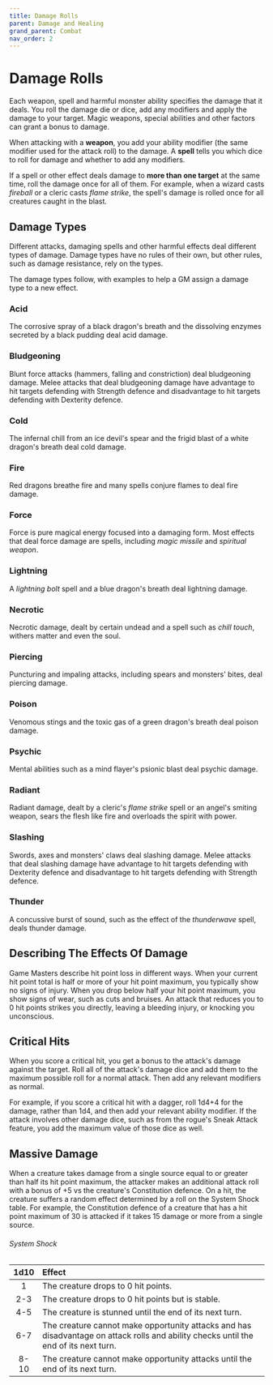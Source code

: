 ```yaml
---
title: Damage Rolls
parent: Damage and Healing
grand_parent: Combat
nav_order: 2
---
```


# Damage Rolls
Each weapon, spell and harmful monster ability specifies the damage that it deals. You roll the damage die or dice, add any modifiers and apply the damage to your target. Magic weapons, special abilities and other factors can grant a bonus to damage.

When attacking with a **weapon**, you add your ability modifier (the same modifier used for the attack roll) to the damage. A **spell** tells you which dice to roll for damage and whether to add any modifiers.

If a spell or other effect deals damage to **more than one target** at the same time, roll the damage once for all of them. For example, when a wizard casts *fireball* or a cleric casts *flame strike*, the spell's damage is rolled once for all creatures caught in the blast.

## Damage Types
Different attacks, damaging spells and other harmful effects deal different types of damage. Damage types have no rules of their own, but other rules, such as damage resistance, rely on the types.

The damage types follow, with examples to help a GM assign a damage type to a new effect.

### Acid
The corrosive spray of a black dragon's breath and the dissolving enzymes secreted by a black pudding deal acid damage.

### Bludgeoning
Blunt force attacks (hammers, falling and constriction) deal bludgeoning damage. Melee attacks that deal bludgeoning damage have advantage to hit targets defending with Strength defence and disadvantage to hit targets defending with Dexterity defence.

### Cold
The infernal chill from an ice devil's spear and the frigid blast of a white dragon's breath deal cold damage.

### Fire
Red dragons breathe fire and many spells conjure flames to deal fire damage.

### Force
Force is pure magical energy focused into a damaging form. Most effects that deal force damage are spells, including *magic missile* and *spiritual weapon*.

### Lightning
A *lightning bolt* spell and a blue dragon's breath deal lightning damage. 

### Necrotic
Necrotic damage, dealt by certain undead and a spell such as *chill touch*, withers matter and even the soul.

### Piercing
Puncturing and impaling attacks, including spears and monsters' bites, deal piercing damage. 

### Poison
Venomous stings and the toxic gas of a green dragon's breath deal poison damage. 

### Psychic
Mental abilities such as a mind flayer's psionic blast deal psychic damage. 

### Radiant
Radiant damage, dealt by a cleric's *flame strike* spell or an angel's smiting weapon, sears the flesh like fire and overloads the spirit with power. 

### Slashing
Swords, axes and monsters' claws deal slashing damage. Melee attacks that deal slashing damage have advantage to hit targets defending with Dexterity defence and disadvantage to hit targets defending with Strength defence.

### Thunder
A concussive burst of sound, such as the effect of the *thunderwave* spell, deals thunder damage.

## Describing The Effects Of Damage 
Game Masters describe hit point loss in different ways. When your current hit point total is half or more of your hit point maximum, you typically show no signs of injury. When you drop below half your hit point maximum, you show signs of wear, such as cuts and bruises. An attack that reduces you to 0 hit points strikes you directly, leaving a bleeding injury, or knocking you unconscious.

## Critical Hits
When you score a critical hit, you get a bonus to the attack's damage against the target. Roll all of the attack's damage dice and add them to the maximum possible roll for a normal attack. Then add any relevant modifiers as normal.

For example, if you score a critical hit with a dagger, roll 1d4+4 for the damage, rather than 1d4, and then add your relevant ability modifier. If the attack involves other damage dice, such as from the rogue's Sneak Attack feature, you add the maximum value of those dice as well.

## Massive Damage
When a creature takes damage from a single source equal to or greater than half its hit point maximum, the attacker makes an additional attack roll with a bonus of +5 vs the creature's Constitution defence. On a hit, the creature suffers a random effect determined by a roll on the System Shock table. For example, the Constitution defence of a creature that has a hit point maximum of 30 is attacked if it takes 15 damage or more from a single source.

###### System Shock

| 1d10 | Effect |
|:----:|:-------|
| 1 | The creature drops to 0 hit points. |
| 2-3 | The creature drops to 0 hit points but is stable. |
| 4-5 | The creature is stunned until the end of its next turn. |
| 6-7 | The creature cannot make opportunity attacks and has disadvantage on attack rolls and ability checks until the end of its next turn. |
| 8-10 | The creature cannot make opportunity attacks until the end of its next turn. |
